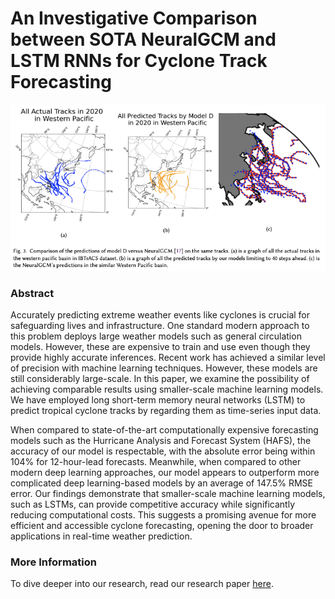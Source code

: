 # An Investigative Comparison between SOTA NeuralGCM and LSTM RNNs for Cyclone Track Forecasting

![alt text](image.png)

### Abstract
Accurately predicting extreme weather events like cyclones is crucial for safeguarding lives and infrastructure. One standard modern approach to this problem deploys large weather models such as general circulation models. However, these are expensive to train and use even though they provide highly accurate inferences. Recent work has achieved a similar level of precision with machine learning techniques. However, these models are still considerably large-scale. In this paper, we examine the possibility of achieving comparable results using smaller-scale machine learning models. We have employed long short-term memory neural networks (LSTM) to predict tropical cyclone tracks by regarding them as time-series input data.

When compared to state-of-the-art computationally expensive forecasting models such as the Hurricane Analysis and Forecast System (HAFS), the accuracy of our model is respectable, with the absolute error being within 104\% for 12-hour-lead forecasts. Meanwhile, when compared to other modern deep learning approaches, our model appears to outperform more complicated deep learning-based models by an average of 147.5\% RMSE error. Our findings demonstrate that smaller-scale machine learning models, such as LSTMs, can provide competitive accuracy while significantly reducing computational costs. This suggests a promising avenue for more efficient and accessible cyclone forecasting, opening the door to broader applications in real-time weather prediction.

### More Information
To dive deeper into our research, read our research paper [here](report/An_Investigative_Comparison_between_State_of_the_art_NeuralGCM_and_Long_Short_Term_Memory_Recurrent_Neural_Network.pdf).